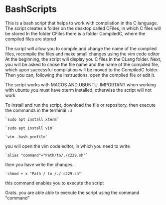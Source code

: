 # BashScripts
This is a bash script that helps to work with compilation in the C language.
The script creates a folder on the desktop called CFiles, in which C files will be stored
In the folder CFiles there is a folder CompiledC, where the compiled files are stored

The script will allow you to compile and change the name of the compiled files, recompile the files and make small changes using the vim code editor
At the beginning, the script will display you C files in the CLang folder. Next, you will be asked to chose the file name and the name of the compiled file,
which upon successful compilation will be moved to the CompiledC folder. Then you can, following the instructions, open the compiled file or edit it.

The script works with MACOS AND UBUNTU.
IMPORTANT when working with ubuntu you must have xterm installed, otherwise the script will not work

To install and run the script, download the file or repository, then execute the commands in the terminal
    `cd`

    `sudo apt install xterm`

    `sudo apt install vim`

    `vim .bash_profile`

you will open the vim code editor, in which you need to write

    `alias "command"="Path/to/./c229.sh"`

then you have write the changes.

    `chmod + x "Path / to /./ c229.sh"`

this command enables you to execute the script

Grats. you are able able to execute the script using the command "command"
